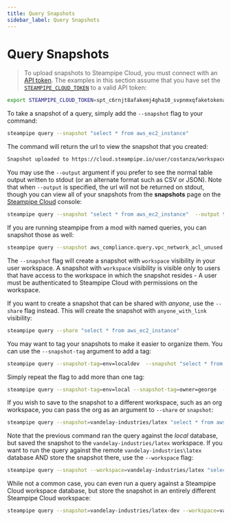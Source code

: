 ```yaml
---
title: Query Snapshots
sidebar_label: Query Snapshots
---
```


# Query Snapshots

> To upload snapshots to Steampipe Cloud, you must connect with an [API token](/docs/cloud/profile#api-tokens).  The examples in this section assume that you have set the [`STEAMPIPE_CLOUD_TOKEN`](reference/env-vars/steampipe_cloud_token) to a valid API token:
```bash
export STEAMPIPE_CLOUD_TOKEN=spt_c6rnjt8afakemj4gha10_svpnmxqfaketokenad431k
```

To take a snapshot of a query, simply add the `--snapshot` flag to your command:

```bash
steampipe query --snapshot "select * from aws_ec2_instance" 
```
The command will return the url to view the snapshot that you created:
```bash
Snapshot uploaded to https://cloud.steampipe.io/user/costanza/workspace/vandelay/snapshot/snap_abcdefghij0123456789_asdfghjklqwertyuiopzxcvbn
```

You may use the `--output` argument if you  prefer to see the normal table output written to stdout (or an alternate format such as CSV or JSON).  Note that when `--output` is specified, the url will not be returned on stdout, though you can view all of your snapshots from the **snapshots** page on the [Steampipe Cloud](/docs/cloud/overview) console:

```bash
steampipe query --snapshot "select * from aws_ec2_instance"  --output table
```

If you are running steampipe from a mod with named queries, you can snapshot those as well:

```bash
steampipe query --snapshot aws_compliance.query.vpc_network_acl_unused  
```

The `--snapshot` flag will create a snapshot with `workspace` visibility in your user workspace. A snapshot with `workspace` visibility is visible only to users that have access to the workspace in which the snapshot resides - A user must be authenticated to Steampipe Cloud with permissions on the workspace.

If you want to create a snapshot that can be shared with *anyone*, use the `--share` flag instead. This will create the snapshot with `anyone_with_link` visibility:

```bash
steampipe query --share "select * from aws_ec2_instance" 
```

You may want to tag your snapshots to make it easier to organize them.  You can use the `--snapshot-tag` argument to add a tag:

```bash
steampipe query --snapshot-tag=env=localdev  --snapshot "select * from aws_ec2_instance" 
```

Simply repeat the flag to add more than one tag:
```bash
steampipe query --snapshot-tag=env=local --snapshot-tag=owner=george  --snapshot "select * from aws_ec2_instance" 
```


If you wish to save to the snapshot to a different workspace, such as an org workspace, you can pass the org as an argument to `--share` or `snapshot`:

```bash
steampipe query --snapshot=vandelay-industries/latex "select * from aws_ec2_instance" 
```

Note that the previous command ran the query against the *local* database, but saved the snapshot to the `vandelay-industries/latex` workspace.  If you want to run the query against the remote `vandelay-industries\latex` database AND store the snapshot there, use the `--workspace` flag:
```bash
steampipe query --snapshot --workspace=vandelay-industries/latex "select * from aws_ec2_instance" 
```

While not a common case, you can even run a query against a Steampipe Cloud workspace database, but store the snapshot in an entirely different Steampipe Cloud workspace:
```bash
steampipe query --snapshot=vandelay-industries/latex-dev --workspace=vandelay-industries/latex-prod "select * from aws_ec2_instance" 
```